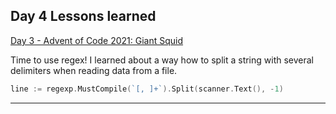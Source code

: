 ## Day 4 Lessons learned

[Day 3 - Advent of Code 2021: Giant Squid](https://adventofcode.com/2021/day/4)

Time to use regex! I learned about a way how to split a string with several delimiters when reading data from a file.

```go
line := regexp.MustCompile(`[, ]+`).Split(scanner.Text(), -1)
```

---

